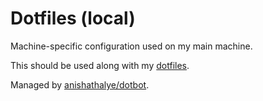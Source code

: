 # Dotfiles (local)

Machine-specific configuration used on my main machine.

This should be used along with my [dotfiles](https://github.com/joegnis/dotfiles).

Managed by [anishathalye/dotbot](https://github.com/anishathalye/dotbot).
